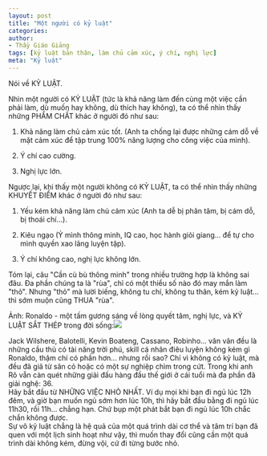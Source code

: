 ```yaml
---
layout: post
title: "Một người có kỷ luật"
categories:
author:
- Thầy Giáo Giảng
tags: [kỷ luật bản thân, làm chủ cảm xúc, ý chí, nghị lực]
meta: "Kỷ luật"
---
```

Nói về KỶ LUẬT.

Nhìn một người có KỶ LUẬT (tức là khả năng làm đến cùng một việc cần phải làm, dù muốn hay không, dù thích hay không), ta có thể nhìn thấy những PHẨM CHẤT khác ở người đó như sau:
1. Khả năng làm chủ cảm xúc tốt. (Anh ta chống lại được những cám dỗ về mặt cảm xúc để tập trung 100% năng lượng cho công việc của mình).

2. Ý chí cao cường.

3. Nghị lực lớn.

Ngược lại, khi thấy một người không có KỶ LUẬT, ta có thể nhìn thấy những KHUYẾT ĐIỂM khác ở người đó như sau:

1. Yếu kém khả năng làm chủ cảm xúc (Anh ta dễ bị phân tâm, bị cám dỗ, bị thoái chí...).

2. Kiêu ngạo (Ỷ mình thông minh, IQ cao, học hành giỏi giang... để tự cho mình quyền xao lãng luyện tập).

3. Ý chí không cao, nghị lực không lớn.

Tóm lại, câu "Cần cù bù thông minh" trong nhiều trường hợp là không sai đâu. Đa phần chúng ta là "rùa", chỉ có một thiểu số nào đó may mắn làm "thỏ". Nhưng "thỏ" mà lười biếng, không tu chí, không tu thân, kém kỷ luật... thì sớm muộn cũng THUA "rùa".

Ảnh: Ronaldo - một tấm gương sáng về lòng quyết tâm, nghị lực, và KỶ LUẬT SẮT THÉP trong đời sống:<img src="https://scontent-hkt1-1.xx.fbcdn.net/v/t39.30808-6/p180x540/240051979_670980530535850_5593074348943445158_n.jpg?_nc_cat=111&ccb=1-5&_nc_sid=730e14&_nc_ohc=khjy0Zd-cigAX-Dsqbc&tn=cWV5WQ3_eqXcSUuX&_nc_ht=scontent-hkt1-1.xx&oh=96ac4f9a494c07db32c5cb34928e9b87&oe=615730E3" /><!--excerpt.s-->
<div class="post-copyright"><div class="content">Jack Wilshere, Balotelli, Kevin Boateng, Cassano, Robinho... vân vân đều là những cầu thủ có tài năng trời phú, skill cá nhân điêu luyện không kém gì Ronaldo, thậm chí có phần hơn... nhưng rồi sao? Chỉ vì không có kỷ luật, mà đều đã giã từ sân cỏ hoặc có một sự nghiệp chìm trong cứt. Trong khi anh Rô vẫn càn quét những giải đấu hàng đầu thế giới ở cái tuổi mà đa phần đã giải nghệ: 36.</div></div>
<div class="post-copyright"><div class="content">Hãy bắt đầu từ NHỮNG VIỆC NHỎ NHẤT.
Ví dụ mọi khi bạn đi ngủ lúc 12h đêm, và giờ bạn muốn ngủ sớm hơn lúc 10h, thì hãy bắt đầu bằng đi ngủ lúc 11h30, rồi 11h... chẳng hạn. Chứ bụp một phát bắt bạn đi ngủ lúc 10h chắc chắn không được.<br />
Sự vô kỷ luật chẳng là hệ quả của một quá trình dài cơ thể và tâm trí bạn đã quen với một lịch sinh hoạt như vậy, thì muốn thay đổi cũng cần một quá trình dài không kém, đừng vội, cứ đi từng bước nhỏ.</div></div>
